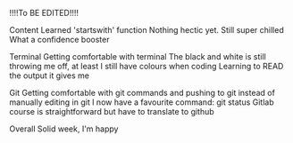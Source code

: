 !!!!To BE EDITED!!!!

Content
Learned 'startswith' function
Nothing hectic yet. Still super chilled 
What a confidence booster

Terminal
Getting comfortable with terminal
The black and white is still throwing me off,
at least I still have colours when coding 
Learning to READ the output it gives me

Git
Getting comfortable with git commands and pushing to git instead of manually editing in git 
I now have a favourite command: git status
Gitlab course is straightforward but have to translate to github

Overall
Solid week, I'm happy
